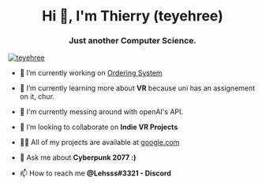 <h1 align="center">Hi 👋, I'm Thierry (teyehree)</h1>
<h3 align="center">Just another Computer Science.</h3>

<p align="left"> <a href="https://twitter.com/teyehree" target="blank"><img src="https://img.shields.io/twitter/follow/lehsssvr?logo=twitter&style=for-the-badge" alt="teyehree" /></a> </p>

- 🔭 I’m currently working on [Ordering System](https://github.com/ThierryGibbons/Ordering-System)

- 🌱 I’m currently learning more about **VR** because uni has an assignement on it, chur.

- 👀 I'm currently messing around with openAI's API.

- 👯 I’m looking to collaborate on **Indie VR Projects**

- 👨‍💻 All of my projects are available at [google.com](google.com)

- 💬 Ask me about **Cyberpunk 2077 :)**

- 📫 How to reach me **@Lehsss#3321 - Discord**
